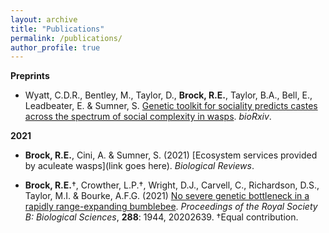 ```yaml
---
layout: archive
title: "Publications"
permalink: /publications/
author_profile: true
---
```


**Preprints**

* Wyatt, C.D.R., Bentley, M., Taylor, D., **Brock, R.E.**, Taylor, B.A., Bell, E., Leadbeater, E. & Sumner, S. [Genetic toolkit for sociality predicts castes across the spectrum of social complexity in wasps](https://www.biorxiv.org/content/10.1101/2020.12.08.407056v2). *bioRxiv*.
<span class="__dimensions_badge_embed__" data-doi="10.1101/2020.12.08.407056" data-style="small_circle" data-hide-zero-citations="true"> <span data-badge-popover="right" data-badge-type="donut" data-doi="10.1101/2020.12.08.407056" data-hide-no-mentions="true" class="altmetric-embed"> </span>

**2021**

* **Brock, R.E.**, Cini, A. & Sumner, S. (2021) [Ecosystem services provided by aculeate wasps](link goes here). *Biological Reviews*. 
<span class="__dimensions_badge_embed__" data-doi="DOI goes here" data-style="small_circle" data-hide-zero-citations="true"> <span data-badge-popover="right" data-badge-type="donut" data-doi="DOI goes here" data-hide-no-mentions="true" class="altmetric-embed"> </span>

* **Brock, R.E.**†, Crowther, L.P.†, Wright, D.J., Carvell, C., Richardson, D.S., Taylor, M.I. & Bourke, A.F.G. (2021) [No severe genetic bottleneck in a rapidly range-expanding bumblebee](https://royalsocietypublishing.org/doi/10.1098/rspb.2020.2639). *Proceedings of the Royal Society B: Biological Sciences*, **288**: 1944, 20202639. †Equal contribution.
<span class="__dimensions_badge_embed__" data-doi="10.1098/rspb.2020.2639" data-style="small_circle" data-hide-zero-citations="true"> <span data-badge-popover="right" data-badge-type="donut" data-doi="10.1098/rspb.2020.2639" data-hide-no-mentions="true" class="altmetric-embed"> </span>

<script type='text/javascript' src='https://d1bxh8uas1mnw7.cloudfront.net/assets/embed.js'></script>
<script async src="https://badge.dimensions.ai/badge.js" charset="utf-8"></script>
